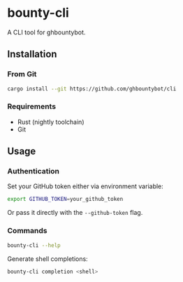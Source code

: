 # bounty-cli

A CLI tool for ghbountybot.

## Installation

### From Git

```bash
cargo install --git https://github.com/ghbountybot/cli
```

### Requirements

- Rust (nightly toolchain)
- Git

## Usage

### Authentication

Set your GitHub token either via environment variable:
```bash
export GITHUB_TOKEN=your_github_token
```

Or pass it directly with the `--github-token` flag.

### Commands

```bash
bounty-cli --help
```

Generate shell completions:
```bash
bounty-cli completion <shell>
```
